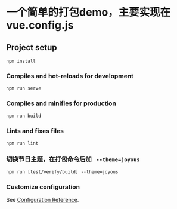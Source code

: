# 一个简单的打包demo，主要实现在vue.config.js

## Project setup

```
npm install
```

### Compiles and hot-reloads for development

```
npm run serve
```

### Compiles and minifies for production

```
npm run build
```

### Lints and fixes files

```
npm run lint
```

### 切换节日主题，在打包命令后加 ` --theme=joyous`

```
npm run [test/verify/build] --theme=joyous
```

### Customize configuration

See [Configuration Reference](https://cli.vuejs.org/config/).
